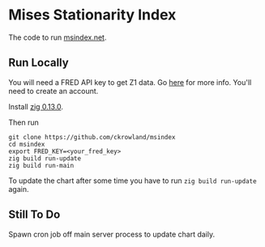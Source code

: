 # Mises Stationarity Index

The code to run [msindex.net](https://www.msindex.net).

## Run Locally
You will need a FRED API key to get Z1 data. Go [here](https://fred.stlouisfed.org/docs/api/api_key.html) for more info. You'll need to create an account.

Install [zig 0.13.0](https://ziglang.org/download).

Then run
```
git clone https://github.com/ckrowland/msindex
cd msindex
export FRED_KEY=<your_fred_key>
zig build run-update
zig build run-main
```
To update the chart after some time you have to run `zig build run-update` again.

## Still To Do
Spawn cron job off main server process to update chart daily.
